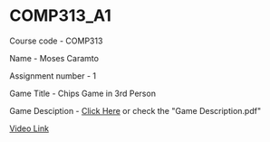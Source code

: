 # COMP313_A1

Course code - COMP313

Name - Moses Caramto

Assignment number - 1

Game Title - Chips Game in 3rd Person

Game Desciption - [Click Here](https://github.com/mjoses/COMP313_A1/blob/master/Game%20Description.pdf) or check the "Game Description.pdf"

[Video Link](https://drive.google.com/file/d/1N-_XyKwHj_tfu7KvHOfD2kCsrVdjS6oM/view?usp=sharing) 

